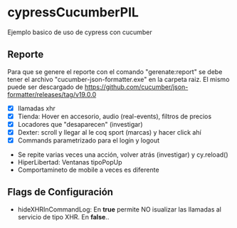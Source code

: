 # cypressCucumberPIL

Ejemplo basico de uso de cypress con cucumber

## Reporte

Para que se genere el reporte con el comando "gerenate:report" se debe tener el archivo "cucumber-json-formatter.exe" en la carpeta raiz.
El mismo puede ser descargado de https://github.com/cucumber/json-formatter/releases/tag/v19.0.0

- [x] llamadas xhr
- [x] Tienda: Hover en accesorio, audio (real-events), filtros de precios
- [x] Locadores que "desaparecen" (investigar)
- [x] Dexter: scroll y llegar al le coq sport (marcas) y hacer click ahí
- [x] Commands parametrizado para el login y logout
- Se repite varias veces una acción, volver atrás (investigar) y cy.reload()
- HiperLibertad: Ventanas tipoPopUp
- Comportamineto de mobile a veces es diferente

## Flags de Configuración

- hideXHRInCommandLog: En **true** permite NO isualizar las llamadas al servicio de tipo XHR. En **false**..
